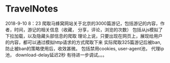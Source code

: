 # TravelNotes
2018-9-10 8：23
爬取马蜂窝网站关于北京的3000篇游记，包括游记的内容，作者，时间，游记的相关信息（收藏， 分享，评论，浏览的次数）
包括从js模拟了下拉加载，以及隐藏头部信息的爬取
理论上说，只要出现在网页上，展现给用户的内容，都可以通过模拟http请求的方式爬取下来 
实际爬取325篇游记后被ban,
防止被ban的策略使用后，收效甚微。
包括禁用cookies,
  user-agent池，
  代理ip池，
  download-delay延迟2秒
有待进一步调试。。。

